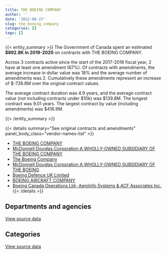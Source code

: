 ```yaml
---
title: THE BOEING COMPANY
author: ''
date: '2022-08-27'
slug: the_boeing_company
categories: []
tags: []
---
```


<script src="/rmarkdown-libs/htmlwidgets/htmlwidgets.js"></script>
<link href="/rmarkdown-libs/datatables-css/datatables-crosstalk.css" rel="stylesheet" />
<script src="/rmarkdown-libs/datatables-binding/datatables.js"></script>
<script src="/rmarkdown-libs/jquery/jquery-3.6.0.min.js"></script>
<link href="/rmarkdown-libs/dt-core-bootstrap/css/dataTables.bootstrap.min.css" rel="stylesheet" />
<link href="/rmarkdown-libs/dt-core-bootstrap/css/dataTables.bootstrap.extra.css" rel="stylesheet" />
<script src="/rmarkdown-libs/dt-core-bootstrap/js/jquery.dataTables.min.js"></script>
<script src="/rmarkdown-libs/dt-core-bootstrap/js/dataTables.bootstrap.min.js"></script>
<link href="/rmarkdown-libs/crosstalk/css/crosstalk.min.css" rel="stylesheet" />
<script src="/rmarkdown-libs/crosstalk/js/crosstalk.min.js"></script>
<script src="/rmarkdown-libs/htmlwidgets/htmlwidgets.js"></script>
<link href="/rmarkdown-libs/datatables-css/datatables-crosstalk.css" rel="stylesheet" />
<script src="/rmarkdown-libs/datatables-binding/datatables.js"></script>
<script src="/rmarkdown-libs/jquery/jquery-3.6.0.min.js"></script>
<link href="/rmarkdown-libs/dt-core-bootstrap/css/dataTables.bootstrap.min.css" rel="stylesheet" />
<link href="/rmarkdown-libs/dt-core-bootstrap/css/dataTables.bootstrap.extra.css" rel="stylesheet" />
<script src="/rmarkdown-libs/dt-core-bootstrap/js/jquery.dataTables.min.js"></script>
<script src="/rmarkdown-libs/dt-core-bootstrap/js/dataTables.bootstrap.min.js"></script>
<link href="/rmarkdown-libs/crosstalk/css/crosstalk.min.css" rel="stylesheet" />
<script src="/rmarkdown-libs/crosstalk/js/crosstalk.min.js"></script>

{{< entity_summary >}}
The Government of Canada spent an estimated **\$892.8K in 2019-2020** on contracts with THE BOEING COMPANY.

Across 3 contracts active since the start of the 2017-2018 fiscal year, 2 have at least one amendment (67%). Of contracts with amendments, the average increase in dollar value was 18% and the average number of amendments was 2. Cumulatively these amendments represent an increase of \$-738.8M over the original contract values.

The average contract duration was 4.9 years, and the average contract value (not including contracts under \$10k) was \$139.8M. The longest contract was 9.01 years. The largest contract by value (including amendments) was \$416.9M.

{{< /entity_summary >}}

{{< details summary="See original contracts and amendments" panel_body_class="vendor-names-list" >}}
- [THE BOEING COMPANY](https://search.open.canada.ca/en/ct/?sort=contract_value_f%20desc&page=1&search_text=%22THE%20BOEING%20COMPANY%22)
- [McDonnell Douglas Corporation A WHOLLY-OWNED SUBSIDIARY OF THE BOEING COMPANY](https://search.open.canada.ca/en/ct/?sort=contract_value_f%20desc&page=1&search_text=%22McDonnell%20Douglas%20Corporation%20A%20WHOLLY-OWNED%20SUBSIDIARY%20OF%20THE%20BOEING%20COMPANY%22)
- [The Boeing Company](https://search.open.canada.ca/en/ct/?sort=contract_value_f%20desc&page=1&search_text=%22The%20Boeing%20Company%22)
- [McDonnell Douglas Corporation A WHOLLY-OWNED SUBSIDIARY OF THE BOEING](https://search.open.canada.ca/en/ct/?sort=contract_value_f%20desc&page=1&search_text=%22McDonnell%20Douglas%20Corporation%20A%20WHOLLY-OWNED%20SUBSIDIARY%20OF%20THE%20BOEING%22)
- [Boeing Defence UK Limited](https://search.open.canada.ca/en/ct/?sort=contract_value_f%20desc&page=1&search_text=%22Boeing%20Defence%20UK%20Limited%22)
- [BOEING AIRCRAFT COMPANY](https://search.open.canada.ca/en/ct/?sort=contract_value_f%20desc&page=1&search_text=%22BOEING%20AIRCRAFT%20COMPANY%22)
- [Boeing Canada Operations Ltd- AeroInfo Systems & ACF Associates Inc.](https://search.open.canada.ca/en/ct/?sort=contract_value_f%20desc&page=1&search_text=%22Boeing%20Canada%20Operations%20Ltd-%20AeroInfo%20Systems%20%26%20ACF%20Associates%20Inc.%22)
{{< /details >}}

## Departments and agencies

<div id="htmlwidget-1" style="width:100%;height:auto;" class="datatables html-widget"></div>
<script type="application/json" data-for="htmlwidget-1">{"x":{"style":"bootstrap","filter":"none","vertical":false,"data":[["<a href=\"/departments/dnd-mdn/\">National Defence<\/a>"],[46560146.86],[12236243.96],[892815.19]],"container":"<table class=\"table table-striped table-hover row-border order-column display\">\n  <thead>\n    <tr>\n      <th>Department<\/th>\n      <th>2017-2018<\/th>\n      <th>2018-2019<\/th>\n      <th>2019-2020<\/th>\n    <\/tr>\n  <\/thead>\n<\/table>","options":{"order":[[3,"desc"]],"pageLength":10,"autoWidth":true,"columnDefs":[{"targets":1,"render":"function(data, type, row, meta) {\n    return type !== 'display' ? data : DTWidget.formatCurrency(data, \"$\", 2, 3, \",\", \".\", true, null);\n  }"},{"targets":2,"render":"function(data, type, row, meta) {\n    return type !== 'display' ? data : DTWidget.formatCurrency(data, \"$\", 2, 3, \",\", \".\", true, null);\n  }"},{"targets":3,"render":"function(data, type, row, meta) {\n    return type !== 'display' ? data : DTWidget.formatCurrency(data, \"$\", 2, 3, \",\", \".\", true, null);\n  }"},{"width":"16%","targets":[1,2,3]},{"className":"dt-right","targets":[1,2,3]}],"orderClasses":false}},"evals":["options.columnDefs.0.render","options.columnDefs.1.render","options.columnDefs.2.render"],"jsHooks":[]}</script>
<p class="text-right">
<a href="https://github.com/GoC-Spending/contracts-data/tree/main/data/out/vendors/the_boeing_company/summary_by_fiscal_year_by_department.csv" class="source-data-link btn btn-link">View source data</a>
</p>

## Categories

<div id="htmlwidget-2" style="width:100%;height:auto;" class="datatables html-widget"></div>
<script type="application/json" data-for="htmlwidget-2">{"x":{"style":"bootstrap","filter":"none","vertical":false,"data":[["<a href=\"/categories/11_defence/\">Defence<\/a>","<a href=\"/categories/9_human_capital/\">Human capital<\/a>"],[46560146.86,null],[11815955.19,420288.77],[246488.76,646326.43]],"container":"<table class=\"table table-striped table-hover row-border order-column display\">\n  <thead>\n    <tr>\n      <th>Category<\/th>\n      <th>2017-2018<\/th>\n      <th>2018-2019<\/th>\n      <th>2019-2020<\/th>\n    <\/tr>\n  <\/thead>\n<\/table>","options":{"order":[[3,"desc"]],"dom":"t","pageLength":30,"autoWidth":true,"columnDefs":[{"targets":1,"render":"function(data, type, row, meta) {\n    return type !== 'display' ? data : DTWidget.formatCurrency(data, \"$\", 2, 3, \",\", \".\", true, null);\n  }"},{"targets":2,"render":"function(data, type, row, meta) {\n    return type !== 'display' ? data : DTWidget.formatCurrency(data, \"$\", 2, 3, \",\", \".\", true, null);\n  }"},{"targets":3,"render":"function(data, type, row, meta) {\n    return type !== 'display' ? data : DTWidget.formatCurrency(data, \"$\", 2, 3, \",\", \".\", true, null);\n  }"},{"width":"16%","targets":[1,2,3]},{"className":"dt-right","targets":[1,2,3]}],"orderClasses":false,"lengthMenu":[10,25,30,50,100]}},"evals":["options.columnDefs.0.render","options.columnDefs.1.render","options.columnDefs.2.render"],"jsHooks":[]}</script>
<p class="text-right">
<a href="https://github.com/GoC-Spending/contracts-data/tree/main/data/out/vendors/the_boeing_company/summary_by_fiscal_year_by_category.csv" class="source-data-link btn btn-link">View source data</a>
</p>
